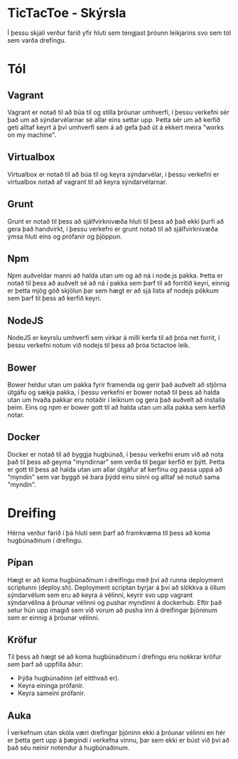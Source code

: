 TicTacToe - Skýrsla
===================
Í þessu skjali verður farið yfir hluti sem tengjast þróunn leikjarins svo sem tól sem varða drefingu.

# Tól
## Vagrant
Vagrant er notað til að búa til og stilla þróunar umhverfi, í þessu verkefni sér það um að sýndarvélarnar sé allar eins settar upp. Þetta sér um að kerfið geti alltaf keyrt á því umhverfi sem á að gefa það út á ekkert meira "works on my machine".
## Virtualbox
Virtualbox er notað til að búa til og keyra sýndarvélar, í þessu verkefni er virtualbox notað af vagrant til að keyra sýndarvélarnar.
## Grunt
Grunt er notað til þess að sjálfvirknivæða hluti til þess að það ekki þurfi að gera það handvirkt, í þessu verkefni er grunt notað til að sjálfvirknivæða ýmsa hluti eins og prófanir og þjöppun.
## Npm
Npm auðveldar manni að halda utan um og að ná í node.js pakka. Þetta er notað til þess að auðvelt sé að ná í pakka sem þarf til að forritið keyri, einnig er þetta mjög góð skjölun þar sem hægt er að sjá lista af nodejs pökkum sem þarf til þess að kerfið keyri.
## NodeJS
NodeJS er keyrslu umhverfi sem virkar á milli kerfa til að þróa net forrit, í þessu verkefni notum við nodejs til þess að þróa tictactoe leik.
## Bower
Bower heldur utan um pakka fyrir framenda og gerir það auðvelt að stjórna útgáfu og sækja pakka, í þessu verkefni er bower notað til þess að halda utan um hvaða pakkar eru notaðir í leiknum og gera það auðvelt að installa þeim. Eins og npm er bower gott til að halda utan um alla pakka sem kerfið notar.
## Docker
Docker er notað til að byggja hugbúnað, í þessu verkefni erum við að nota það til þess að geyma "myndirnar" sem verða til þegar kerfið er þýtt. Þetta er gott til þess að halda utan um allar útgáfur af kerfinu og passa uppá að "myndin" sem var byggð sé bara þýdd einu sinni og alltaf sé notuð sama "myndin".

# Dreifing
Hérna verður farið í þá hluti sem þarf að framkvæma til þess að koma hugbúnaðinum í drefingu.
## Pípan
Hægt er að koma hugbúnaðinum í dreifingu með því að runna deployment scriptunni (deploy.sh). Deployment scriptan byrjar á því að slökkva á öllum sýndarvélum sem eru að keyra á vélinni, keyrir svo upp vagrant sýndarvélina á þróunar vélinni og pushar myndinni á dockerhub. Eftir það setur hún upp imagið sem við vorum að pusha inn á dreifingar þjóninum sem er einnig á þróunar vélinni.

## Kröfur
Til þess að hægt sé að koma hugbúnaðinum í drefingu eru nokkrar kröfur sem þarf að uppfilla áður:
* Þýða hugbúnaðinn (ef eitthvað er).
* Keyra eininga prófanir.
* Keyra sameini prófanir.

## Auka
Í verkefnum utan skóla væri drefingar þjóninn ekki á þróunar vélinni en hér er þetta gert upp á þægindi í verkefna vinnu, þar sem ekki er búst við því að það séu neinir notendur á hugbúnaðinum.

